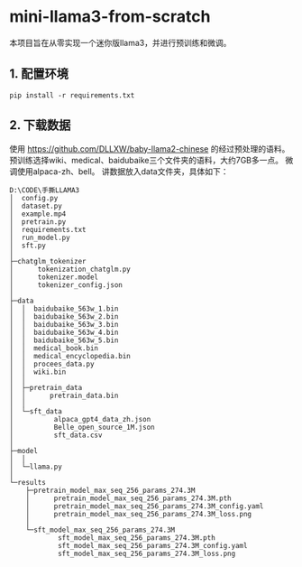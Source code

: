 # mini-llama3-from-scratch
本项目旨在从零实现一个迷你版llama3，并进行预训练和微调。

## 1. 配置环境
```
pip install -r requirements.txt
```
## 2. 下载数据
使用 https://github.com/DLLXW/baby-llama2-chinese 的经过预处理的语料。
预训练选择wiki、medical、baidubaike三个文件夹的语料，大约7GB多一点。
微调使用alpaca-zh、bell。
讲数据放入data文件夹，具体如下：
```
D:\CODE\手撕LLAMA3
│  config.py
│  dataset.py
│  example.mp4
│  pretrain.py
│  requirements.txt
│  run_model.py
│  sft.py
│
├─chatglm_tokenizer
│      tokenization_chatglm.py
│      tokenizer.model
│      tokenizer_config.json
│
├─data
│  │  baidubaike_563w_1.bin
│  │  baidubaike_563w_2.bin
│  │  baidubaike_563w_3.bin
│  │  baidubaike_563w_4.bin
│  │  baidubaike_563w_5.bin
│  │  medical_book.bin
│  │  medical_encyclopedia.bin
│  │  procees_data.py
│  │  wiki.bin
│  │
│  ├─pretrain_data
│  │      pretrain_data.bin
│  │
│  └─sft_data
│          alpaca_gpt4_data_zh.json
│          Belle_open_source_1M.json
│          sft_data.csv
│
├─model
│  │
│  └─llama.py
│
└─results
    ├─pretrain_model_max_seq_256_params_274.3M
    │      pretrain_model_max_seq_256_params_274.3M.pth
    │      pretrain_model_max_seq_256_params_274.3M_config.yaml
    │      pretrain_model_max_seq_256_params_274.3M_loss.png
    │
    └─sft_model_max_seq_256_params_274.3M
            sft_model_max_seq_256_params_274.3M.pth
            sft_model_max_seq_256_params_274.3M_config.yaml
            sft_model_max_seq_256_params_274.3M_loss.png
```
